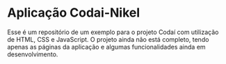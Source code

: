 # Aplicação Codai-Nikel
Esse é um repositório de um exemplo para o projeto Codaí com utilização de HTML, CSS e JavaScript. O projeto ainda não está completo,
tendo apenas as páginas da aplicação e algumas funcionalidades ainda em desenvolvimento.
